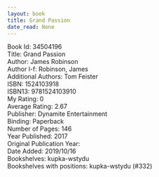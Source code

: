 ```yaml
---
layout: book
title: Grand Passion
date_read: None
---
```


Book Id: 34504196<br />
Title: Grand Passion<br />
Author: James Robinson<br />
Author l-f: Robinson, James<br />
Additional Authors: Tom Feister<br />
ISBN: 1524103918<br />
ISBN13: 9781524103910<br />
My Rating: 0<br />
Average Rating: 2.67<br />
Publisher: Dynamite Entertainment<br />
Binding: Paperback<br />
Number of Pages: 146<br />
Year Published: 2017<br />
Original Publication Year: <br />
Date Added: 2019/10/16<br />
Bookshelves: kupka-wstydu<br />
Bookshelves with positions: kupka-wstydu (#332)<br />

